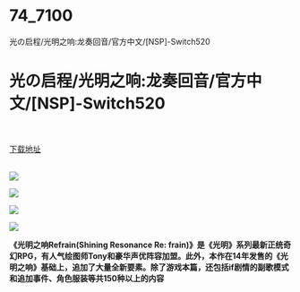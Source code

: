 # 74_7100
光の启程/光明之响:龙奏回音/官方中文/[NSP]-Switch520
# 光の启程/光明之响:龙奏回音/官方中文/[NSP]-Switch520
 <br/></br>
[下载地址](https://www.switch520.cc/article/7100 "下载地址")
<br/></br>

<p></p>
<p><span><strong><img src="https://www.switch520.cc/muke_img/upload_art_editor_20201102-1_e4b7dd5a7a0f531d461ed238e9426675.jpg"></strong></span></p>
<p><span><strong><img src="https://www.switch520.cc/muke_img/upload_art_editor_20201102-1_04548b2cb7eb71b0eb022528f48fde86.jpg"></strong></span></p>
<p><span><strong><img src="https://www.switch520.cc/muke_img/upload_art_editor_20201102-1_33ffc86c2f7c51301a66b50f296c1249.jpg"></strong></span></p>
<p><span><strong><img src="https://www.switch520.cc/muke_img/upload_art_editor_20201102-1_3e666a84495f6c1621fba2fe3702ee27.jpg"></strong></span></p>
<p></p>
<p><span><strong>《光明之响Refrain(Shining Resonance Re: frain)》是《光明》系列最新正统奇幻RPG，有人气绘图师Tony和豪华声优阵容加盟。此外，本作在14年发售的《光明之响》基础上，追加了大量全新要素。除了游戏本篇，还包括if剧情的副歌模式和追加事件、角色服装等共150种以上的内容</strong></span></p>
<p></p>

